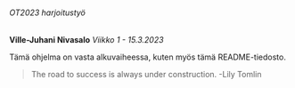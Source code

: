 ###### OT2023 harjoitustyö

**Ville-Juhani Nivasalo**
*Viikko 1 - 15.3.2023*

Tämä ohjelma on vasta alkuvaiheessa, kuten myös tämä README-tiedosto.

> The road to success is always under construction. -Lily Tomlin
